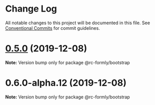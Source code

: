 # Change Log

All notable changes to this project will be documented in this file.
See [Conventional Commits](https://conventionalcommits.org) for commit guidelines.

# [0.5.0](https://github.com/nkovacic/rc-formly/compare/v0.6.0-alpha.12...v0.5.0) (2019-12-08)

**Note:** Version bump only for package @rc-formly/bootstrap





# 0.6.0-alpha.12 (2019-12-08)

**Note:** Version bump only for package @rc-formly/bootstrap
